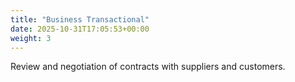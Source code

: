 ```yaml
---
title: "Business Transactional"
date: 2025-10-31T17:05:53+00:00
weight: 3
---
```


Review and negotiation of contracts with suppliers and customers.
<!--more-->

